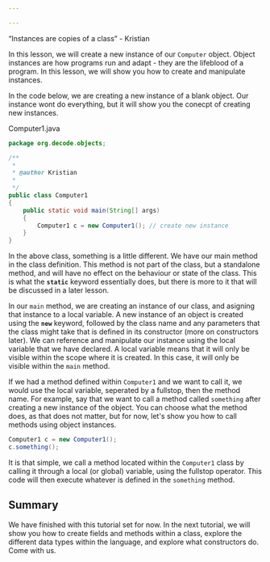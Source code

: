 ```yaml
---

---
```

<q>Instances are copies of a class</q> - Kristian

In this lesson, we will create a new instance of our `Computer` object. Object instances are how programs run and adapt - they are the lifeblood of a program.
In this lesson, we will show you how to create and manipulate instances.

In the code below, we are creating a new instance of a blank object. Our instance wont do everything, but it will show you the conecpt of creating new instances.

Computer1.java
``` java
package org.decode.objects;

/**
 * 
 * @author Kristian
 *
 */
public class Computer1
{
	public static void main(String[] args)
	{
		Computer1 c = new Computer1(); // create new instance
	}
}
```

In the above class, something is a little different. We have our main method in the class definition. This method is not part of the class, but a standalone method, and will
have no effect on the behaviour or state of the class. This is what the **`static`** keyword essentially does, but there is more to it that will be discussed in a
later lesson.

In our `main` method, we are creating an instance of our class, and asigning that instance to a local variable. A new instance of an object is created using the
**`new`** keyword, followed by the class name and any parameters that the class might take that is defined in its constructor (more on constructors later). We can
reference and manipulate our instance using the local variable that we have declared. A local variable means that it will only be visible within the scope where it is created.
In this case, it will only be visible within the `main` method.

If we had a method defined within `Computer1` and we want to call it, we would use the local variable, seperated by a fullstop, then the method name. For example,
say that we want to call a method called `something` after creating a new instance of the object. You can choose what the method does, as that does not matter, but for 
now, let's show you how to call methods using object instances.

``` java
Computer1 c = new Computer1();
c.something();
```

It is that simple, we call a method located within the `Computer1` class by calling it through a local (or global) variable, using the fullstop operator. This code
will then execute whatever is defined in the `something` method.

## Summary

We have finished with this tutorial set for now. In the next tutorial, we will show you how to create fields and methods within a class, explore the different data types within
the language, and explore what constructors do. Come with us.